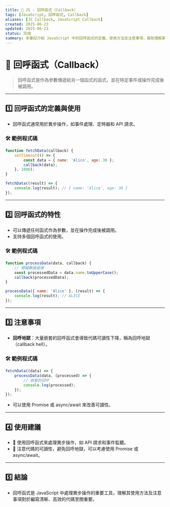 ```yaml
---
title: 🔧 JS - 回呼函式（Callback）
tags: [JavaScript, 回呼函式, Callback]
aliases: [JS Callback, JavaScript Callback]
created: 2025-06-23
updated: 2025-06-23
status: 完成
summary: 本筆記介紹 JavaScript 中的回呼函式的定義、使用方法及注意事項，幫助理解異步編程的概念。
---
```


# 🔧 回呼函式（Callback）

> 回呼函式是作為參數傳遞給另一個函式的函式，並在特定事件或操作完成後被調用。

---
## 1️⃣ 回呼函式的定義與使用

- 回呼函式通常用於異步操作，如事件處理、定時器和 API 請求。

### 🛠️ 範例程式碼

```javascript
function fetchData(callback) {
    setTimeout(() => {
        const data = { name: 'Alice', age: 30 };
        callback(data);
    }, 1000);
}

fetchData((result) => {
    console.log(result); // { name: 'Alice', age: 30 }
});
```

---
## 2️⃣ 回呼函式的特性

- 可以傳遞任何函式作為參數，並在操作完成後被調用。
- 支持多個回呼函式的使用。

### 🛠️ 範例程式碼

```javascript
function processData(data, callback) {
    // 模擬數據處理
    const processedData = data.name.toUpperCase();
    callback(processedData);
}

processData({ name: 'Alice' }, (result) => {
    console.log(result); // ALICE
});
```

---
## 3️⃣ 注意事項

- **回呼地獄**：大量嵌套的回呼函式會導致代碼可讀性下降，稱為回呼地獄（callback hell）。

### 🛠️ 範例程式碼

```javascript
fetchData((data) => {
    processData(data, (processed) => {
        // 嵌套的回呼
        console.log(processed);
    });
});
```

- 可以使用 Promise 或 async/await 來改善可讀性。

---

## 4️⃣ 使用建議

- 🔹 使用回呼函式來處理異步操作，如 API 請求和事件監聽。
- 🔹 注意代碼的可讀性，避免回呼地獄，可以考慮使用 Promise 或 async/await。

---

## 5️⃣ 結論

- 回呼函式是 JavaScript 中處理異步操作的重要工具，理解其使用方法及注意事項對於編寫清晰、高效的代碼至關重要。